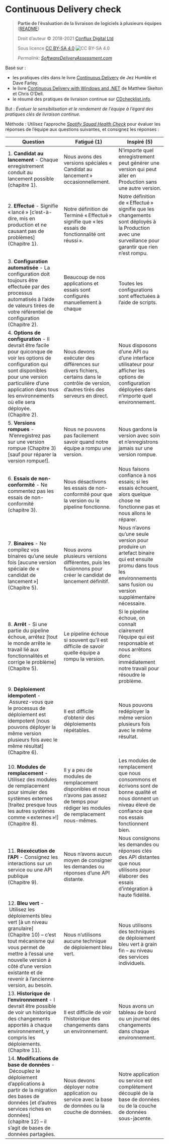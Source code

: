 # Continuous Delivery check

> **Partie de l’évaluation de la livraison de logiciels à plusieurs équipes** ([README](README.md))
> 
> Droit d’auteur © 2018-2021 [Conflux Digital Ltd](https://confluxdigital.net/)
> 
> Sous licence [CC BY-SA 4.0](https://creativecommons.org/licenses/by-sa/4.0/) ![CC BY-SA 4.0](https://licensebuttons.net/l/by-sa/3.0/88x31.png)
>
> _Permalink: [SoftwareDeliveryAssessment.com](http://SoftwareDeliveryAssessment.com/)_ 

Basé sur : 

* les pratiques clés dans le livre [Continuous Delivery](http://continuousdelivery.com/) de Jez Humble et Dave Farley.
* le livre [Continuous Delivery with Windows and .NET](http://cdwithwindows.net/) de Matthew Skelton et Chris O’Dell.
* le résumé des pratiques de livraison continue sur [CDchecklist.info](http://cdchecklist.info/).

But : *Évaluer la sensibilisation et le rendement de l’équipe à l’égard des pratiques clés de livraison continue.*

Méthode : Utilisez l’approche [*Spotify Squad Health Check*](https://labs.spotify.com/2014/09/16/squad-health-check-model/) pour évaluer les réponses de l’équipe aux questions suivantes, et consignez les réponses :

| **Question**                                                                                                                                                                                                                        | **Fatigué (1)**                                                                                       | **Inspiré (5)**                                                                                                                                         |
| ----------------------------------------------------------------------------------------------------------------------------------------------------------------------------------------------------------------------------------- | --------------------------------------------------------------------------------------------------- | -------------------------------------------------------------------------------------------------------------------------------------------------------- |
| 1\. **Candidat au lancement** - Chaque enregistrement conduit au lancement possible (chapitre 1).                                                                                                                                                 | Nous avons des versions spéciales « Candidat au lancement » occasionnellement.                                             | N’importe quel enregistrement peut générer une version qui peut aller en Production sans une autre version.                                                                    |
| 2\. **Effectué** - Signifie « lancé » \[c’est-à-dire, mis en production et ne causant pas de problèmes\] (Chapitre 1).                                                                                                                       | Notre définition de Terminé « Effectué » signifie que « les essais de fonctionnalité ont réussi ».                                            | Notre définition de « Effectué » signifie que les changements sont déployés à la Production avec une surveillance pour garantir que rien n’est rompu.                         |
| 3\. **Configuration automatisée** - La configuration doit toujours être effectuée par des processus automatisés à l’aide de valeurs tirées de votre référentiel de configuration (Chapitre 2).                                                                        | Beaucoup de nos applications et essais sont configurés manuellement à chaque                                | Toutes les configurations sont effectuées à l’aide de scripts.                                                                                                                  |
| 4\. **Options de configuration** - Il devrait être facile pour quiconque de voir les options de configuration qui sont disponibles pour une version particulière d’une application dans tous les environnements où elle sera déployée. (Chapitre 2).                      | Nous devons exécuter des différences sur divers fichiers, certains dans le contrôle de version, d’autres tirés des serveurs en direct. | Nous disposons d’une API ou d’une interface utilisateur pour afficher les options de configuration déployées dans n’importe quel environnement.                                                                              |
| 5\. **Versions rompues** - N’enregistrez pas sur une version rompue (Chapitre 3) \[sauf pour réparer la version rompue\!\].                                                                                                                           | Nous ne pouvons pas facilement savoir quand notre équipe a rompu une version.                                              | Nous gardons la version avec soin et n’enregistrons jamais sur une version rompue.                                                                                        |
| 6\. **Essais de non-conformité** - Ne commentez pas les essais de non-conformité (chapitre 3).                                                                                                                                                                 | Nous désactivons les essais de non-conformité pour que la version ou le pipeline fonctionne.                                    | Nous faisons confiance à nos essais; si les essais échouent, alors quelque chose ne fonctionne pas et nous allons le réparer.                                                               |
| 7\. **Binaires** - Ne compilez vos binaires qu’une seule fois [aucune version spéciale de « candidat de lancement »] (Chapitre 5).                                                                                                                              | Nous avons plusieurs versions différentes, puis les fusionnons pour créer le candidat de lancement définitif.              | Nous n’avons qu’une seule version pour produire un artefact binaire qui est ensuite promu dans tous les environnements sans fusion ou version supplémentaire nécessaire. |
| 8\. **Arrêt** - Si une partie du pipeline échoue, arrêtez \[tout le monde arrête le travail lié aux fonctionnalités et corrige le problème\] (Chapitre 5).                                                                                          | Le pipeline échoue si souvent qu’il est difficile de savoir quelle équipe a rompu la version.                 | Si le pipeline échoue, on connaît clairement l’équipe qui est responsable et nous arrêtons donc immédiatement notre travail pour résoudre le problème.                                 |
| 9\. **Déploiement idempotent** - Assurez-vous que le processus de déploiement est idempotent \[nous pouvons déployer la même version plusieurs fois avec le même résultat\] (Chapitre 6).                                                                          | Il est difficile d’obtenir des déploiements répétables.                                                       | Nous pouvons redéployer la même version plusieurs fois avec le même résultat.                                                                                         |
| 10\. **Modules de remplacement** - Utilisez des modules de remplacement pour simuler des systèmes externes \[traitez presque tous les autres systèmes comme « externes »\!\] (Chapitre 8).                                                                                                             | Il y a peu de modules de remplacement disponibles et nous n’avons pas assez de temps pour rédiger les modules de remplacement nous-mêmes.           | Les modules de remplacement que nous consommons et écrivons sont de bonne qualité et nous donnent un niveau élevé de confiance que nos essais fonctionnent bien.                                  |
| 11\. **Réexécution de l’API** - Consignez les interactions sur un service ou une API publique (Chapitre 9).                                                                                                                                               | Nous n’avons aucun moyen de consigner les demandes ou réponses d’une API distante.                                       | Nous consignons les demandes ou réponses clés des API distantes que nous utilisons pour élaborer des essais d’intégration à haute fidélité.                                                  |
| 12\. **Bleu vert** - Utilisez les déploiements bleu vert [à un niveau granulaire] (Chapitre 10) – c’est tout mécanisme qui vous permet de mettre à l’essai une nouvelle version à côté d’une version existante et de revenir à l’ancienne version, au besoin. | Nous n’utilisons aucune technique de déploiement bleu vert.                                                  | Nous utilisons des techniques de déploiement bleu vert à grain fin – au niveau des services individuels.                                                               |
| 13\. **Historique de l’environnement** - l devrait être possible de voir un historique des changements apportés à chaque environnement, y compris les déploiements. (Chapitre 11).                                                                                     | Il est difficile de voir l’historique des changements dans un environnement.                                     | Nous avons un tableau de bord ou un journal des changements dans chaque environnement.                                                                                          |
| 14\. **Modifications de base de données** - Découplez le déploiement d’applications à partir de la migration des bases de données \[et d’autres services riches en données\] (chapitre 12) – il s’agit de bases de données partagées.                                                                 | Nous devons déployer notre application ou service avec la base de données ou la couche de données.                  | Notre application ou service est complètement découplé de la base de données ou de la couche de données sous-jacente.                                                            |

